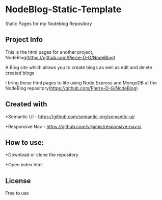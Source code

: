 # NodeBlog-Static-Template
Static Pages for my Nodeblog Repository

## Project Info

This is the html pages for another project, NodeBlog(https://github.com/Pierre-D-G/NodeBlog).

A Blog site which allows you to create blogs as well as edit and delete created blogs

I bring these html pages to life using Node,Express and MongoDB at the NodeBlog repository(https://github.com/Pierre-D-G/NodeBlog)

## Created with

*Semantic UI - https://github.com/semantic-org/semantic-ui/

*Responsive Nav - https://github.com/viljamis/responsive-nav.js

## How to use:

*Download or clone the repository

*Open index.html

## License

Free to use
